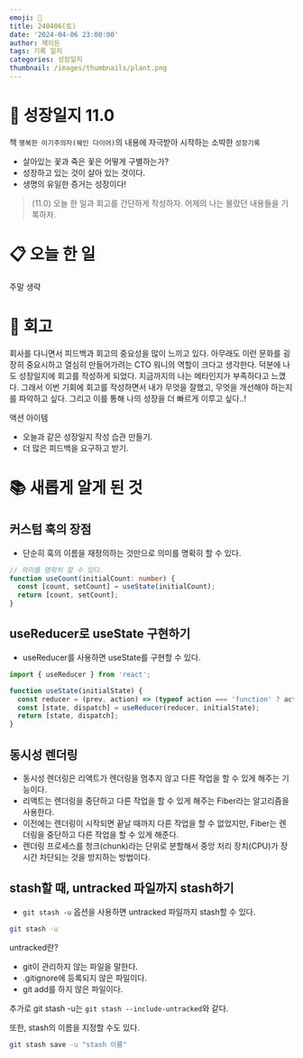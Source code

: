 ```yaml
---
emoji: 🌱
title: 240406(토)
date: '2024-04-06 23:00:00'
author: 제이든
tags: 기록 일지
categories: 성장일지
thumbnail: /images/thumbnails/plant.png
---
```


# 🌱 성장일지 11.0

책 `행복한 이기주의자(웨인 다이어)`의 내용에 자극받아 시작하는 소박한 `성장기록`

- 살아있는 꽃과 죽은 꽃은 어떻게 구별하는가?
- 성장하고 있는 것이 살아 있는 것이다.
- 생명의 유일한 증거는 성장이다!

> (11.0) 오늘 한 일과 회고를 간단하게 작성하자. 어제의 나는 몰랐던 내용들을 기록하자.

# 📋 오늘 한 일

주말 생략

# 📝 회고

회사를 다니면서 피드백과 회고의 중요성을 많이 느끼고 있다. 아무래도 이런 문화를 굉장히 중요시하고 열심히 만들어가려는 CTO 워니의 역할이 크다고 생각한다. 덕분에 나도 성장일지에 회고를 작성하게 되었다. 지금까지의 나는 메타인지가 부족하다고 느꼈다. 그래서 이번 기회에 회고를 작성하면서 내가 무엇을 잘했고, 무엇을 개선해야 하는지를 파악하고 싶다. 그리고 이를 통해 나의 성장을 더 빠르게 이루고 싶다..!

액션 아이템

- 오늘과 같은 성장일지 작성 습관 만들기.
- 더 많은 피드백을 요구하고 받기.

# 📚 새롭게 알게 된 것

## 커스텀 훅의 장점

- 단순히 훅의 이름을 재정의하는 것만으로 의미를 명확히 할 수 있다.

```ts
// 의미를 명확히 할 수 있다.
function useCount(initialCount: number) {
  const [count, setCount] = useState(initialCount);
  return [count, setCount];
}
```

## useReducer로 useState 구현하기

- useReducer를 사용하면 useState를 구현할 수 있다.

```ts
import { useReducer } from 'react';

function useState(initialState) {
  const reducer = (prev, action) => (typeof action === 'function' ? action(prev) : action);
  const [state, dispatch] = useReducer(reducer, initialState);
  return [state, dispatch];
}
```

## 동시성 렌더링

- 동시성 렌더링은 리액트가 렌더링을 멈추지 않고 다른 작업을 할 수 있게 해주는 기능이다.
- 리액트는 렌더링을 중단하고 다른 작업을 할 수 있게 해주는 Fiber라는 알고리즘을 사용한다.
- 이전에는 렌더링이 시작되면 끝날 때까지 다른 작업을 할 수 없었지만, Fiber는 렌더링을 중단하고 다른 작업을 할 수 있게 해준다.
- 렌더링 프로세스를 청크(chunk)라는 단위로 분할해서 중앙 처리 장치(CPU)가 장시간 차단되는 것을 방지하는 방법이다.

## stash할 때, untracked 파일까지 stash하기

- `git stash -u` 옵션을 사용하면 untracked 파일까지 stash할 수 있다.

```bash
git stash -u
```

untracked란?

- git이 관리하지 않는 파일을 말한다.
- .gitignore에 등록되지 않은 파일이다.
- git add를 하지 않은 파일이다.

추가로 git stash -u는 `git stash --include-untracked`와 같다.

또한, stash의 이름을 지정할 수도 있다.

```bash
git stash save -u "stash 이름"
```
